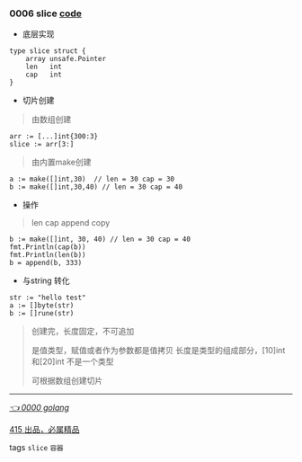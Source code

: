 
### 0006 slice [code](demo/slice/slice_test.go)
- 底层实现
```
type slice struct {
	array unsafe.Pointer
	len   int
	cap   int
}
```
- 切片创建
> 由数组创建
```
arr := [...]int{300:3}
slice := arr[3:]
```
> 由内置make创建
```
a := make([]int,30)  // len = 30 cap = 30
b := make([]int,30,40) // len = 30 cap = 40
```
- 操作
> len cap append copy
```
b := make([]int, 30, 40) // len = 30 cap = 40
fmt.Println(cap(b))
fmt.Println(len(b))
b = append(b, 333)
```
- 与string 转化
```
str := "hello test"
a := []byte(str)
b := []rune(str)
```
> 创建完，长度固定，不可追加
>
> 是值类型，赋值或者作为参数都是值拷贝
> 长度是类型的组成部分，[10]int 和[20]int 不是一个类型
>
> 可根据数组创建切片 
>


---
*[👈 0000 golang](0000golang.md)*

[415 出品，必属精品](../note.md) 

tags `slice` `容器`



